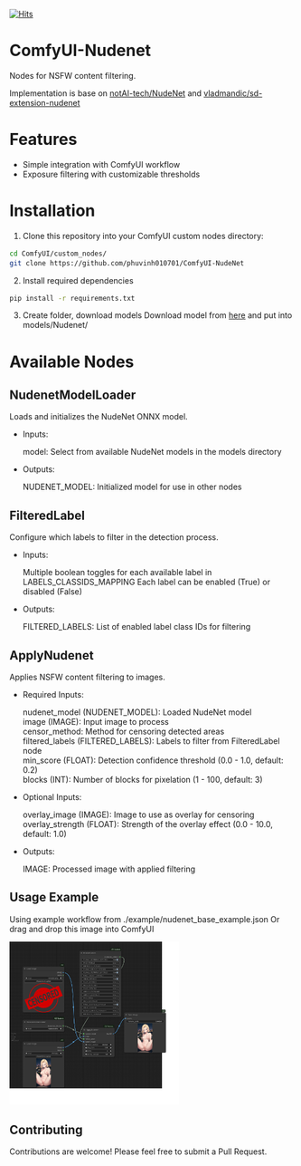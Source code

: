 [![Hits](https://hits.seeyoufarm.com/api/count/incr/badge.svg?url=https%3A%2F%2Fgithub.com%2Fphuvinh010701%2FComfyUI-Nudenet&count_bg=%2379C83D&title_bg=%23555555&icon=&icon_color=%23E7E7E7&title=Views&edge_flat=false)](https://hits.seeyoufarm.com)

# ComfyUI-Nudenet

Nodes for NSFW content filtering. 

Implementation is base on [notAI-tech/NudeNet](https://github.com/notAI-tech/NudeNet) and [vladmandic/sd-extension-nudenet](https://github.com/vladmandic/sd-extension-nudenet)


# Features

- Simple integration with ComfyUI workflow
- Exposure filtering with customizable thresholds

# Installation

1. Clone this repository into your ComfyUI custom nodes directory:

```bash
cd ComfyUI/custom_nodes/
git clone https://github.com/phuvinh010701/ComfyUI-NudeNet
```

2. Install required dependencies

```bash
pip install -r requirements.txt
```

3. Create folder, download models
Download model from [here](https://d2xl8ijk56kv4u.cloudfront.net/models/nudenet.onnx)
 and put into models/Nudenet/

# Available Nodes

## NudenetModelLoader
Loads and initializes the NudeNet ONNX model.

- Inputs:

    model: Select from available NudeNet models in the models directory

- Outputs:

    NUDENET_MODEL: Initialized model for use in other nodes

## FilteredLabel
Configure which labels to filter in the detection process.

- Inputs:

    Multiple boolean toggles for each available label in LABELS_CLASSIDS_MAPPING
    Each label can be enabled (True) or disabled (False)

- Outputs:

    FILTERED_LABELS: List of enabled label class IDs for filtering

## ApplyNudenet
Applies NSFW content filtering to images.

- Required Inputs:

    nudenet_model (NUDENET_MODEL): Loaded NudeNet model \
    image (IMAGE): Input image to process \
    censor_method: Method for censoring detected areas \
    filtered_labels (FILTERED_LABELS): Labels to filter from FilteredLabel node \
    min_score (FLOAT): Detection confidence threshold (0.0 - 1.0, default: 0.2) \
    blocks (INT): Number of blocks for pixelation (1 - 100, default: 3)

- Optional Inputs:

    overlay_image (IMAGE): Image to use as overlay for censoring \
    overlay_strength (FLOAT): Strength of the overlay effect (0.0 - 10.0, default: 1.0)

- Outputs:

    IMAGE: Processed image with applied filtering

## Usage Example
Using example workflow from ./example/nudenet_base_example.json
Or drag and drop this image into ComfyUI

<img src="./example/workflow.png" alt="example workflow" width="300"/>

## Contributing
Contributions are welcome! Please feel free to submit a Pull Request.